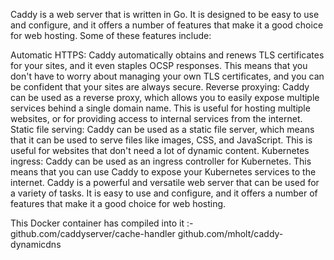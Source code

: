 Caddy is a web server that is written in Go. It is designed to be easy to use and configure, and it offers a number of features that make it a good choice for web hosting. Some of these features include:

Automatic HTTPS: Caddy automatically obtains and renews TLS certificates for your sites, and it even staples OCSP responses. This means that you don't have to worry about managing your own TLS certificates, and you can be confident that your sites are always secure.
Reverse proxying: Caddy can be used as a reverse proxy, which allows you to easily expose multiple services behind a single domain name. This is useful for hosting multiple websites, or for providing access to internal services from the internet.
Static file serving: Caddy can be used as a static file server, which means that it can be used to serve files like images, CSS, and JavaScript. This is useful for websites that don't need a lot of dynamic content.
Kubernetes ingress: Caddy can be used as an ingress controller for Kubernetes. This means that you can use Caddy to expose your Kubernetes services to the internet.
Caddy is a powerful and versatile web server that can be used for a variety of tasks. It is easy to use and configure, and it offers a number of features that make it a good choice for web hosting.

This Docker container has compiled into it :-
   github.com/caddyserver/cache-handler 
   github.com/mholt/caddy-dynamicdns
